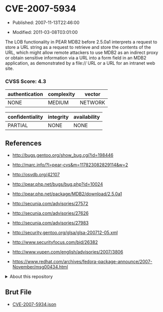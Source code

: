 # CVE-2007-5934

- Published: 2007-11-13T22:46:00

- Modified: 2011-03-08T03:01:00

The LOB functionality in PEAR MDB2 before 2.5.0a1 interprets a request to store a URL string as a request to retrieve and store the contents of the URL, which might allow remote attackers to use MDB2 as an indirect proxy or obtain sensitive information via a URL into a form field in an MDB2 application, as demonstrated by a file:// URL or a URL for an intranet web site.

### CVSS Score: **4.3**

| authentication | complexity | vector |
| --- | --- | --- |
| NONE | MEDIUM | NETWORK |

| confidentiality | integrity | availability |
| --- | --- | --- |
| PARTIAL | NONE | NONE |

## References

* http://bugs.gentoo.org/show_bug.cgi?id=198446

* http://marc.info/?l=pear-cvs&m=117823082829114&w=2

* http://osvdb.org/42107

* http://pear.php.net/bugs/bug.php?id=10024

* http://pear.php.net/package/MDB2/download/2.5.0a1

* http://secunia.com/advisories/27572

* http://secunia.com/advisories/27626

* http://secunia.com/advisories/27983

* http://security.gentoo.org/glsa/glsa-200712-05.xml

* http://www.securityfocus.com/bid/26382

* http://www.vupen.com/english/advisories/2007/3806

* https://www.redhat.com/archives/fedora-package-announce/2007-November/msg00434.html

<details>
<summary>About this repository</summary> 

  This repository is part of the project [Live Hack CVE](https://github.com/Live-Hack-CVE). Main website can be found [www.live-hack.org](https://www.live-hack.org) 
  
  Made by [Sn0wAlice](https://github.com/Sn0wAlice) for the people that care about security and need to have a feed of the latest CVEs. Hope you enjoy it, don't forget to star the repo and follow me on [Twitter](https://twitter.com/Sn0wAlice) and [Github](https://github.com/Sn0wAlice). And that is my [personnal website](https://www.alice-snow.me/)

  - [Home Page](https://github.com/Live-Hack-CVE)
  - [Framework](https://github.com/Live-Hack-CVE/cve-framework)
  - [CVE database](https://github.com/Live-Hack-CVE/full_database)
  - [Changelog](https://github.com/Live-Hack-CVE/Changelog)
</details>

## Brut File

* [CVE-2007-5934.json](https://raw.githubusercontent.com/Live-Hack-CVE/full_database/main/cves/2007/CVE-2007-5934.json)

